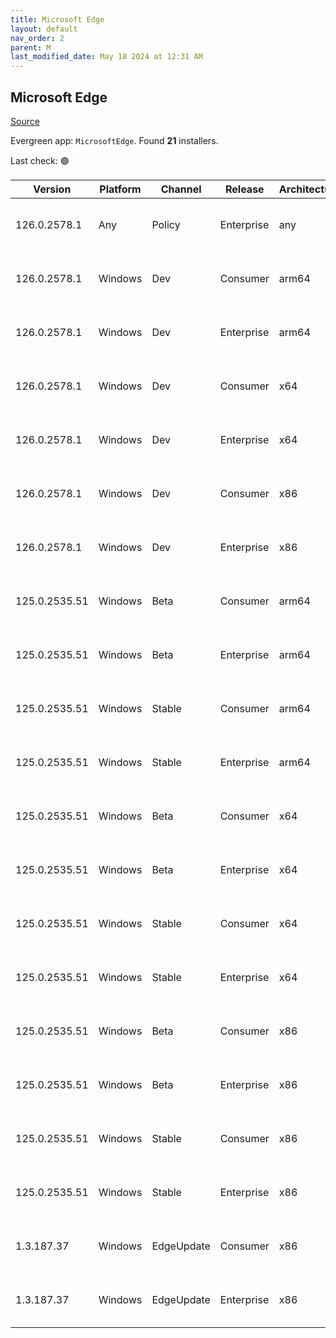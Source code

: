 ```yaml
---
title: Microsoft Edge
layout: default
nav_order: 2
parent: M
last_modified_date: May 18 2024 at 12:31 AM
---
```


## Microsoft Edge

[Source](https://www.microsoft.com/edge)

Evergreen app: `MicrosoftEdge`. Found **21** installers.

Last check: 🟢

| Version       | Platform | Channel    | Release    | Architecture | Hash                                                             | URI                                                                                                                                                                                                                                                                                                                      |
| ------------- | -------- | ---------- | ---------- | ------------ | ---------------------------------------------------------------- | ------------------------------------------------------------------------------------------------------------------------------------------------------------------------------------------------------------------------------------------------------------------------------------------------------------------------ |
| 126.0.2578.1  | Any      | Policy     | Enterprise | any          | FE7E7EA100CFCD13EC67AEB2541C62BC2BBB0B1A26E2E3EA4D0C4A3580A882E9 | [https://msedge.sf.dl.delivery.mp.microsoft.com/filestreamingservice/files/ca085dae-080b-4225-ae33-adaa33aee26a/MicrosoftEdgePolicyTemplates.cab](https://msedge.sf.dl.delivery.mp.microsoft.com/filestreamingservice/files/ca085dae-080b-4225-ae33-adaa33aee26a/MicrosoftEdgePolicyTemplates.cab)                       |
| 126.0.2578.1  | Windows  | Dev        | Consumer   | arm64        | A3533EA366821A9CA50145583C9CE3462EFA3DC56EDE79671E1E0FE7A0F5F073 | [https://msedge.sf.dl.delivery.mp.microsoft.com/filestreamingservice/files/d408c064-5d54-47ec-8723-01ad5e570a95/MicrosoftEdgeDevEnterpriseARM64.msi](https://msedge.sf.dl.delivery.mp.microsoft.com/filestreamingservice/files/d408c064-5d54-47ec-8723-01ad5e570a95/MicrosoftEdgeDevEnterpriseARM64.msi)                 |
| 126.0.2578.1  | Windows  | Dev        | Enterprise | arm64        | A3533EA366821A9CA50145583C9CE3462EFA3DC56EDE79671E1E0FE7A0F5F073 | [https://msedge.sf.dl.delivery.mp.microsoft.com/filestreamingservice/files/d408c064-5d54-47ec-8723-01ad5e570a95/MicrosoftEdgeDevEnterpriseARM64.msi](https://msedge.sf.dl.delivery.mp.microsoft.com/filestreamingservice/files/d408c064-5d54-47ec-8723-01ad5e570a95/MicrosoftEdgeDevEnterpriseARM64.msi)                 |
| 126.0.2578.1  | Windows  | Dev        | Consumer   | x64          | C4C781F5AB8F3E75AFEACA7CC5BCEBCC04412BEBA68CC71D007CFC64C56889F5 | [https://msedge.sf.dl.delivery.mp.microsoft.com/filestreamingservice/files/7f7b3666-2fc1-438b-b4a0-31521b6efd88/MicrosoftEdgeDevEnterpriseX64.msi](https://msedge.sf.dl.delivery.mp.microsoft.com/filestreamingservice/files/7f7b3666-2fc1-438b-b4a0-31521b6efd88/MicrosoftEdgeDevEnterpriseX64.msi)                     |
| 126.0.2578.1  | Windows  | Dev        | Enterprise | x64          | C4C781F5AB8F3E75AFEACA7CC5BCEBCC04412BEBA68CC71D007CFC64C56889F5 | [https://msedge.sf.dl.delivery.mp.microsoft.com/filestreamingservice/files/7f7b3666-2fc1-438b-b4a0-31521b6efd88/MicrosoftEdgeDevEnterpriseX64.msi](https://msedge.sf.dl.delivery.mp.microsoft.com/filestreamingservice/files/7f7b3666-2fc1-438b-b4a0-31521b6efd88/MicrosoftEdgeDevEnterpriseX64.msi)                     |
| 126.0.2578.1  | Windows  | Dev        | Consumer   | x86          | 3D87D08476A2AAE7DAB860C1071EF06E93DDC4DCB582CDE280F2BD328EC48D13 | [https://msedge.sf.dl.delivery.mp.microsoft.com/filestreamingservice/files/96401178-a223-4579-bd63-15ae652459d0/MicrosoftEdgeDevEnterpriseX86.msi](https://msedge.sf.dl.delivery.mp.microsoft.com/filestreamingservice/files/96401178-a223-4579-bd63-15ae652459d0/MicrosoftEdgeDevEnterpriseX86.msi)                     |
| 126.0.2578.1  | Windows  | Dev        | Enterprise | x86          | 3D87D08476A2AAE7DAB860C1071EF06E93DDC4DCB582CDE280F2BD328EC48D13 | [https://msedge.sf.dl.delivery.mp.microsoft.com/filestreamingservice/files/96401178-a223-4579-bd63-15ae652459d0/MicrosoftEdgeDevEnterpriseX86.msi](https://msedge.sf.dl.delivery.mp.microsoft.com/filestreamingservice/files/96401178-a223-4579-bd63-15ae652459d0/MicrosoftEdgeDevEnterpriseX86.msi)                     |
| 125.0.2535.51 | Windows  | Beta       | Consumer   | arm64        | 27BA0F55F26E6BDB6678DB3CF7B26EC0568129F29BABD24D665F00D68AFC139D | [https://msedge.sf.dl.delivery.mp.microsoft.com/filestreamingservice/files/3713c0a2-bf8d-435b-8fad-fbdcf8dee8c6/MicrosoftEdgeBetaEnterpriseARM64.msi](https://msedge.sf.dl.delivery.mp.microsoft.com/filestreamingservice/files/3713c0a2-bf8d-435b-8fad-fbdcf8dee8c6/MicrosoftEdgeBetaEnterpriseARM64.msi)               |
| 125.0.2535.51 | Windows  | Beta       | Enterprise | arm64        | 27BA0F55F26E6BDB6678DB3CF7B26EC0568129F29BABD24D665F00D68AFC139D | [https://msedge.sf.dl.delivery.mp.microsoft.com/filestreamingservice/files/3713c0a2-bf8d-435b-8fad-fbdcf8dee8c6/MicrosoftEdgeBetaEnterpriseARM64.msi](https://msedge.sf.dl.delivery.mp.microsoft.com/filestreamingservice/files/3713c0a2-bf8d-435b-8fad-fbdcf8dee8c6/MicrosoftEdgeBetaEnterpriseARM64.msi)               |
| 125.0.2535.51 | Windows  | Stable     | Consumer   | arm64        | CD2A1919D3CE28FFAD288B7AFE801E97E4191D3AF5E38D75F61B9E46AD240FDF | [https://msedge.sf.dl.delivery.mp.microsoft.com/filestreamingservice/files/9429fa6b-fb9e-4abb-8f3e-b06abd9024a3/MicrosoftEdgeEnterpriseARM64.msi](https://msedge.sf.dl.delivery.mp.microsoft.com/filestreamingservice/files/9429fa6b-fb9e-4abb-8f3e-b06abd9024a3/MicrosoftEdgeEnterpriseARM64.msi)                       |
| 125.0.2535.51 | Windows  | Stable     | Enterprise | arm64        | CD2A1919D3CE28FFAD288B7AFE801E97E4191D3AF5E38D75F61B9E46AD240FDF | [https://msedge.sf.dl.delivery.mp.microsoft.com/filestreamingservice/files/9429fa6b-fb9e-4abb-8f3e-b06abd9024a3/MicrosoftEdgeEnterpriseARM64.msi](https://msedge.sf.dl.delivery.mp.microsoft.com/filestreamingservice/files/9429fa6b-fb9e-4abb-8f3e-b06abd9024a3/MicrosoftEdgeEnterpriseARM64.msi)                       |
| 125.0.2535.51 | Windows  | Beta       | Consumer   | x64          | 1B46E3D9693788C3D0CE5BBA32E029087151A8E088CBD886048ABE9586E9A4B3 | [https://msedge.sf.dl.delivery.mp.microsoft.com/filestreamingservice/files/f99703e3-0e43-4e40-b96c-4bb13ae6ae54/MicrosoftEdgeBetaEnterpriseX64.msi](https://msedge.sf.dl.delivery.mp.microsoft.com/filestreamingservice/files/f99703e3-0e43-4e40-b96c-4bb13ae6ae54/MicrosoftEdgeBetaEnterpriseX64.msi)                   |
| 125.0.2535.51 | Windows  | Beta       | Enterprise | x64          | 1B46E3D9693788C3D0CE5BBA32E029087151A8E088CBD886048ABE9586E9A4B3 | [https://msedge.sf.dl.delivery.mp.microsoft.com/filestreamingservice/files/f99703e3-0e43-4e40-b96c-4bb13ae6ae54/MicrosoftEdgeBetaEnterpriseX64.msi](https://msedge.sf.dl.delivery.mp.microsoft.com/filestreamingservice/files/f99703e3-0e43-4e40-b96c-4bb13ae6ae54/MicrosoftEdgeBetaEnterpriseX64.msi)                   |
| 125.0.2535.51 | Windows  | Stable     | Consumer   | x64          | 0C10104806416795CBEB9336562153DD96C1DEA248C513F40D300384673B90EE | [https://msedge.sf.dl.delivery.mp.microsoft.com/filestreamingservice/files/50940088-a2ff-4d2c-acd0-80ae0ffe92fb/MicrosoftEdgeEnterpriseX64.msi](https://msedge.sf.dl.delivery.mp.microsoft.com/filestreamingservice/files/50940088-a2ff-4d2c-acd0-80ae0ffe92fb/MicrosoftEdgeEnterpriseX64.msi)                           |
| 125.0.2535.51 | Windows  | Stable     | Enterprise | x64          | 0C10104806416795CBEB9336562153DD96C1DEA248C513F40D300384673B90EE | [https://msedge.sf.dl.delivery.mp.microsoft.com/filestreamingservice/files/50940088-a2ff-4d2c-acd0-80ae0ffe92fb/MicrosoftEdgeEnterpriseX64.msi](https://msedge.sf.dl.delivery.mp.microsoft.com/filestreamingservice/files/50940088-a2ff-4d2c-acd0-80ae0ffe92fb/MicrosoftEdgeEnterpriseX64.msi)                           |
| 125.0.2535.51 | Windows  | Beta       | Consumer   | x86          | F0DA9248D1B280BC4445F296F601A50F36C36841A4B1A6A857863789229E62D1 | [https://msedge.sf.dl.delivery.mp.microsoft.com/filestreamingservice/files/ddc095ac-fe22-4cee-9ca0-6ff8803085ad/MicrosoftEdgeBetaEnterpriseX86.msi](https://msedge.sf.dl.delivery.mp.microsoft.com/filestreamingservice/files/ddc095ac-fe22-4cee-9ca0-6ff8803085ad/MicrosoftEdgeBetaEnterpriseX86.msi)                   |
| 125.0.2535.51 | Windows  | Beta       | Enterprise | x86          | F0DA9248D1B280BC4445F296F601A50F36C36841A4B1A6A857863789229E62D1 | [https://msedge.sf.dl.delivery.mp.microsoft.com/filestreamingservice/files/ddc095ac-fe22-4cee-9ca0-6ff8803085ad/MicrosoftEdgeBetaEnterpriseX86.msi](https://msedge.sf.dl.delivery.mp.microsoft.com/filestreamingservice/files/ddc095ac-fe22-4cee-9ca0-6ff8803085ad/MicrosoftEdgeBetaEnterpriseX86.msi)                   |
| 125.0.2535.51 | Windows  | Stable     | Consumer   | x86          | 1DF710DA2C82B6BA75F66EE359E14DAA4DC592B8EFFAE48516DAB6F7DD152BF4 | [https://msedge.sf.dl.delivery.mp.microsoft.com/filestreamingservice/files/32bb8edd-dafd-4964-9338-789ee25ce56f/MicrosoftEdgeEnterpriseX86.msi](https://msedge.sf.dl.delivery.mp.microsoft.com/filestreamingservice/files/32bb8edd-dafd-4964-9338-789ee25ce56f/MicrosoftEdgeEnterpriseX86.msi)                           |
| 125.0.2535.51 | Windows  | Stable     | Enterprise | x86          | 1DF710DA2C82B6BA75F66EE359E14DAA4DC592B8EFFAE48516DAB6F7DD152BF4 | [https://msedge.sf.dl.delivery.mp.microsoft.com/filestreamingservice/files/32bb8edd-dafd-4964-9338-789ee25ce56f/MicrosoftEdgeEnterpriseX86.msi](https://msedge.sf.dl.delivery.mp.microsoft.com/filestreamingservice/files/32bb8edd-dafd-4964-9338-789ee25ce56f/MicrosoftEdgeEnterpriseX86.msi)                           |
| 1.3.187.37    | Windows  | EdgeUpdate | Consumer   | x86          | 503088D22461FEE5D7B6B011609D73FFD5869D3ACE1DBB0F00F8F3B9D122C514 | [https://msedge.sf.dl.delivery.mp.microsoft.com/filestreamingservice/files/a2fa84fe-796b-4f80-b1cd-f4d1f5731aa8/MicrosoftEdgeUpdateSetup_X86_1.3.187.37.exe](https://msedge.sf.dl.delivery.mp.microsoft.com/filestreamingservice/files/a2fa84fe-796b-4f80-b1cd-f4d1f5731aa8/MicrosoftEdgeUpdateSetup_X86_1.3.187.37.exe) |
| 1.3.187.37    | Windows  | EdgeUpdate | Enterprise | x86          | 503088D22461FEE5D7B6B011609D73FFD5869D3ACE1DBB0F00F8F3B9D122C514 | [https://msedge.sf.dl.delivery.mp.microsoft.com/filestreamingservice/files/a2fa84fe-796b-4f80-b1cd-f4d1f5731aa8/MicrosoftEdgeUpdateSetup_X86_1.3.187.37.exe](https://msedge.sf.dl.delivery.mp.microsoft.com/filestreamingservice/files/a2fa84fe-796b-4f80-b1cd-f4d1f5731aa8/MicrosoftEdgeUpdateSetup_X86_1.3.187.37.exe) |
